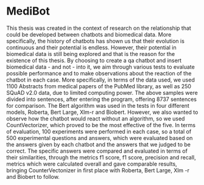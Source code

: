 # MediBot
This thesis was created in the context of research on the relationship that could be developed between chatbots and biomedical data. More specifically, the history of chatbots has shown us that their evolution is continuous and their potential is endless. However, their potential in biomedical data is still being explored and that is the reason for the existence of this thesis. By choosing to create a qa chatbot and insert biomedical data - and not - into it, we aim through various tests to evaluate possible performance and to make observations about the reaction of the chatbot in each case. More specifically, in terms of the data used, we used 1100 Abstracts from medical papers of the PubMed library, as well as 250 SQuAD v2.0 data, due to limited computing power. The above samples were divided into sentences, after entering the program, offering 8737 sentences for comparison. The Bert algorithm was used in the tests in four different models, Roberta, Bert Large, Xlm-r and Biobert. However, we also wanted to observe how the chatbot would react without an algorithm, so we used CountVectorizer, which proved to be the most effective of the five. In terms of evaluation, 100 experiments were performed in each case, so a total of 500 experimental questions and answers, which were evaluated based on the answers given by each chatbot and the answers that we judged to be correct. The specific answers were compared and evaluated in terms of their similarities, through the metrics f1 score, f1 score, precision and recall, metrics which were calculated overall and gave comparable results, bringing CounterVectonizer in first place with Roberta, Bert Large, Xlm -r and Biobert to follow.
